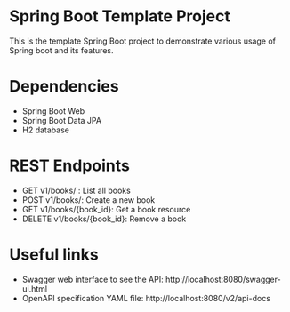 # Spring Boot Template Project
This is the template Spring Boot project to demonstrate various usage of Spring boot and its features. 

# Dependencies

- Spring Boot Web
- Spring Boot Data JPA
- H2 database

# REST Endpoints

- GET v1/books/ : List all books
- POST v1/books/: Create a new book
- GET v1/books/{book_id}: Get a book resource
- DELETE v1/books/{book_id}: Remove a book


# Useful links

- Swagger web interface to see the API: http://localhost:8080/swagger-ui.html
- OpenAPI specification YAML file: http://localhost:8080/v2/api-docs